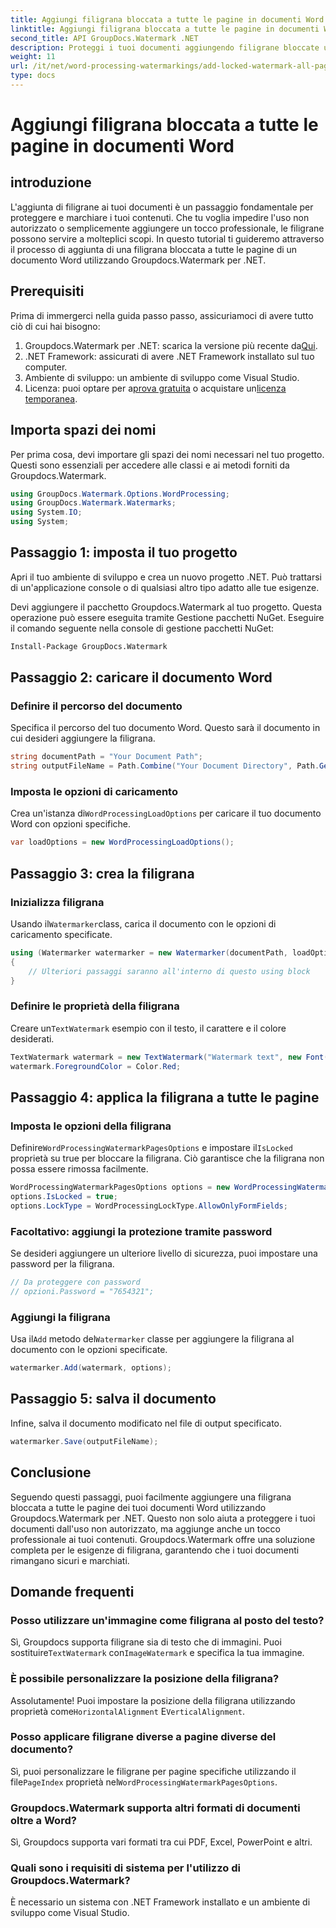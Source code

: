 ```yaml
---
title: Aggiungi filigrana bloccata a tutte le pagine in documenti Word
linktitle: Aggiungi filigrana bloccata a tutte le pagine in documenti Word
second_title: API GroupDocs.Watermark .NET
description: Proteggi i tuoi documenti aggiungendo filigrane bloccate utilizzando Groupdocs.Watermark per .NET. Segui la nostra guida passo passo per una facile implementazione.
weight: 11
url: /it/net/word-processing-watermarkings/add-locked-watermark-all-pages-word-docs/
type: docs
---
```

# Aggiungi filigrana bloccata a tutte le pagine in documenti Word

## introduzione
L'aggiunta di filigrane ai tuoi documenti è un passaggio fondamentale per proteggere e marchiare i tuoi contenuti. Che tu voglia impedire l'uso non autorizzato o semplicemente aggiungere un tocco professionale, le filigrane possono servire a molteplici scopi. In questo tutorial ti guideremo attraverso il processo di aggiunta di una filigrana bloccata a tutte le pagine di un documento Word utilizzando Groupdocs.Watermark per .NET.
## Prerequisiti
Prima di immergerci nella guida passo passo, assicuriamoci di avere tutto ciò di cui hai bisogno:
1. Groupdocs.Watermark per .NET: scarica la versione più recente da[Qui](https://releases.groupdocs.com/Watermark/net/).
2. .NET Framework: assicurati di avere .NET Framework installato sul tuo computer.
3. Ambiente di sviluppo: un ambiente di sviluppo come Visual Studio.
4.  Licenza: puoi optare per a[prova gratuita](https://releases.groupdocs.com/) o acquistare un[licenza temporanea](https://purchase.groupdocs.com/temporary-license/).
## Importa spazi dei nomi
Per prima cosa, devi importare gli spazi dei nomi necessari nel tuo progetto. Questi sono essenziali per accedere alle classi e ai metodi forniti da Groupdocs.Watermark.
```csharp
using GroupDocs.Watermark.Options.WordProcessing;
using GroupDocs.Watermark.Watermarks;
using System.IO;
using System;
```
## Passaggio 1: imposta il tuo progetto

Apri il tuo ambiente di sviluppo e crea un nuovo progetto .NET. Può trattarsi di un'applicazione console o di qualsiasi altro tipo adatto alle tue esigenze.

Devi aggiungere il pacchetto Groupdocs.Watermark al tuo progetto. Questa operazione può essere eseguita tramite Gestione pacchetti NuGet. Eseguire il comando seguente nella console di gestione pacchetti NuGet:
```sh
Install-Package GroupDocs.Watermark
```
## Passaggio 2: caricare il documento Word
### Definire il percorso del documento
Specifica il percorso del tuo documento Word. Questo sarà il documento in cui desideri aggiungere la filigrana.
```csharp
string documentPath = "Your Document Path";
string outputFileName = Path.Combine("Your Document Directory", Path.GetFileName(documentPath));
```
### Imposta le opzioni di caricamento
 Crea un'istanza di`WordProcessingLoadOptions` per caricare il tuo documento Word con opzioni specifiche.
```csharp
var loadOptions = new WordProcessingLoadOptions();
```
## Passaggio 3: crea la filigrana
### Inizializza filigrana
 Usando il`Watermarker`class, carica il documento con le opzioni di caricamento specificate.
```csharp
using (Watermarker watermarker = new Watermarker(documentPath, loadOptions))
{
    // Ulteriori passaggi saranno all'interno di questo using block
}
```
### Definire le proprietà della filigrana
 Creare un`TextWatermark` esempio con il testo, il carattere e il colore desiderati.
```csharp
TextWatermark watermark = new TextWatermark("Watermark text", new Font("Arial", 19));
watermark.ForegroundColor = Color.Red;
```
## Passaggio 4: applica la filigrana a tutte le pagine
### Imposta le opzioni della filigrana
 Definire`WordProcessingWatermarkPagesOptions` e impostare il`IsLocked` proprietà su true per bloccare la filigrana. Ciò garantisce che la filigrana non possa essere rimossa facilmente.
```csharp
WordProcessingWatermarkPagesOptions options = new WordProcessingWatermarkPagesOptions();
options.IsLocked = true;
options.LockType = WordProcessingLockType.AllowOnlyFormFields;
```
### Facoltativo: aggiungi la protezione tramite password
Se desideri aggiungere un ulteriore livello di sicurezza, puoi impostare una password per la filigrana.
```csharp
// Da proteggere con password
// opzioni.Password = "7654321";
```
### Aggiungi la filigrana
 Usa il`Add` metodo del`Watermarker` classe per aggiungere la filigrana al documento con le opzioni specificate.
```csharp
watermarker.Add(watermark, options);
```
## Passaggio 5: salva il documento
Infine, salva il documento modificato nel file di output specificato.
```csharp
watermarker.Save(outputFileName);
```

## Conclusione
Seguendo questi passaggi, puoi facilmente aggiungere una filigrana bloccata a tutte le pagine dei tuoi documenti Word utilizzando Groupdocs.Watermark per .NET. Questo non solo aiuta a proteggere i tuoi documenti dall'uso non autorizzato, ma aggiunge anche un tocco professionale ai tuoi contenuti. Groupdocs.Watermark offre una soluzione completa per le esigenze di filigrana, garantendo che i tuoi documenti rimangano sicuri e marchiati.
## Domande frequenti
### Posso utilizzare un'immagine come filigrana al posto del testo?
 Sì, Groupdocs supporta filigrane sia di testo che di immagini. Puoi sostituire`TextWatermark` con`ImageWatermark` e specifica la tua immagine.
### È possibile personalizzare la posizione della filigrana?
 Assolutamente! Puoi impostare la posizione della filigrana utilizzando proprietà come`HorizontalAlignment` E`VerticalAlignment`.
### Posso applicare filigrane diverse a pagine diverse del documento?
 Sì, puoi personalizzare le filigrane per pagine specifiche utilizzando il file`PageIndex` proprietà nel`WordProcessingWatermarkPagesOptions`.
### Groupdocs.Watermark supporta altri formati di documenti oltre a Word?
Sì, Groupdocs supporta vari formati tra cui PDF, Excel, PowerPoint e altri.
### Quali sono i requisiti di sistema per l'utilizzo di Groupdocs.Watermark?
È necessario un sistema con .NET Framework installato e un ambiente di sviluppo come Visual Studio.
